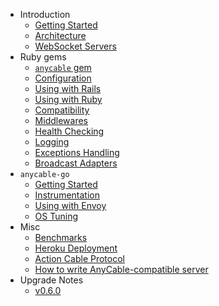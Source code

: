 * Introduction
  * [Getting Started](./getting_started.md)
  * [Architecture](./architecture.md)
  * [WebSocket Servers](./websocket_servers.md)
* Ruby gems
  * [`anycable` gem](./anycable_gem.md)
  * [Configuration](./configuration.md)
  * [Using with Rails](./using_with_rails.md)
  * [Using with Ruby](./using_with_ruby.md)
  * [Compatibility](./compatibility.md)
  * [Middlewares](./middlewares.md)
  * [Health Checking](./health_checking.md)
  * [Logging](./logging.md)
  * [Exceptions Handling](./exceptions.md)
  * [Broadcast Adapters](./broadcast_adapters.md)
* `anycable-go`
  * [Getting Started](./go_getting_started.md)
  * [Instrumentation](./go_instrumentation.md)
  * [Using with Envoy](./go_envoy.md)
  * [OS Tuning](./go_os_tuning.md)
* Misc
  * [Benchmarks](./benchmarks.md)
  * [Heroku Deployment](./heroku.md)
  * [Action Cable Protocol](./action_cable_protocol.md)
  * [How to write AnyCable-compatible server](./how_to_anycable_server.md)
* Upgrade Notes
  * [v0.6.0](./upgrade_to_0_6_0.md)
